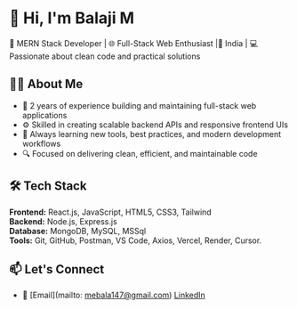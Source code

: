# 👋 Hi, I'm Balaji M
 
🚀 MERN Stack Developer | 🌐 Full-Stack Web Enthusiast  |📍 India | 💻 Passionate about clean code and practical solutions

## 👨‍💻 About Me

- 💼 2 years of experience building and maintaining full-stack web applications
- ⚙️ Skilled in creating scalable backend APIs and responsive frontend UIs
- 🧠 Always learning new tools, best practices, and modern development workflows
- 🔍 Focused on delivering clean, efficient, and maintainable code

## 🛠️ Tech Stack

**Frontend:** React.js, JavaScript, HTML5, CSS3, Tailwind  
**Backend:** Node.js, Express.js  
**Database:** MongoDB, MySQL, MSSql  
**Tools:** Git, GitHub, Postman, VS Code, Axios, Vercel, Render, Cursor.

## 📫 Let's Connect

- 📧 [Email](mailto: mebala147@gmail.com)
[LinkedIn](https://www.linkedin.com/in/balaji-manickavasagam-24172b219)


<!---
Balaji147/Balaji is a ✨ special ✨ repository because its `README.md` (this file) appears on your GitHub profile.
You can click the Preview link to take a look at your changes.
--->
